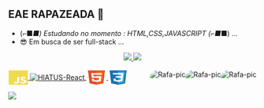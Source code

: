 ## EAE RAPAZEADA 👾
- (⌐■_■) Estudando no momento : HTML,CSS,JAVASCRIPT (⌐■_■) ...
- 😎 Em busca de ser full-stack ...

<div align="center">
  <a href="https://github.com/HIATUS777">
  <img height="180em" src="https://github-readme-stats.vercel.app/api?username=HIATUS777&show_icons=true&theme=onedark&include_all_commits=true&count_private=true"/>
   <img height="180em" src="https://github-readme-stats.vercel.app/api/top-langs/?username=HIATUS777&layout=compact&langs_count=6&theme=onedark"/>
</div>
  <div style="display: inline_block"><br>
  <img align="center" alt="HIATUS-Js" height="30" width="40" src="https://raw.githubusercontent.com/devicons/devicon/master/icons/javascript/javascript-plain.svg">
  <img align="center" alt="HIATUS-React" height="50" width="60" src="https://cdn.jsdelivr.net/gh/devicons/devicon/icons/java/java-original-wordmark.svg">
  <img align="center" alt="HIATUS-HTML" height="30" width="40" src="https://raw.githubusercontent.com/devicons/devicon/master/icons/html5/html5-original.svg">
  <img align="center" alt="HIATUS-CSS" height="30" width="40" src="https://raw.githubusercontent.com/devicons/devicon/master/icons/css3/css3-original.svg">
  <!--<img align="center" alt="Rafa-Python" height="30" width="40" src="https://raw.githubusercontent.com/devicons/devicon/master/icons/python/python-original.svg">-->
  
  <img align="right" alt="Rafa-pic" height="150" style="border-radius:10pt;" src="https://i.pinimg.com/564x/be/5d/0b/be5d0b7e7ffe788166148b3070f73e44.jpg">
    <img align="right" alt="Rafa-pic" height="150" style="border-radius:10pt;" src="https://i.pinimg.com/564x/f8/d0/26/f8d026067f540631d85dfa20853920b9.jpg">
    <img align="right" alt="Rafa-pic" height="150" style="border-radius:10pt;" src="https://i.pinimg.com/736x/cc/c8/96/ccc896b7a65a8c9991d8a8746e0feb9a.jpg">

</div>
  <div>
    <div> 
      
  <a align ="left" href="https://www.instagram.com/johnny7kk" target="_blank"><img src="https://img.shields.io/badge/-Instagram-%23E4405F?style=for-the-badge&logo=instagram&logoColor=white" align ="left" target="_blank"></a>


 
</div>
  </div>
  








